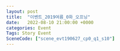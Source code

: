 ```yaml
---
layout: post
title:  "이벤트_2019여름_0화_오프닝"
date:   2022-08-10 21:00:00 +0000
categories: Event
Tags: Story Event
SceneCode: ["scene_evt190627_cp0_q1_s10"]
---
```

